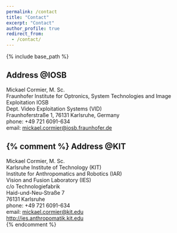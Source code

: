 ```yaml
---
permalink: /contact
title: "Contact"
excerpt: "Contact"
author_profile: true
redirect_from:
  - /contact/
---
```


{% include base_path %}

Address @IOSB
-----
Mickael Cormier, M. Sc.<br>
Fraunhofer Institute for Optronics, System Technologies and Image Exploitation IOSB<br>
Dept. Video Exploitation Systems (VID)<br>
Fraunhoferstraße 1, 76131 Karlsruhe, Germany<br>
phone: +49 721 6091-634<br>
email: [mickael.cormier@iosb.fraunhofer.de](mailto:mickael.cormier@iosb.fraunhofer.de)<br>

{% comment %} 
Address @KIT
-----
Mickael Cormier, M. Sc.<br>
Karlsruhe Institute of Technology (KIT)<br>
Institute for Anthropomatics and Robotics (IAR)<br>
Vision and Fusion Laboratory (IES)<br>
c/o Technologiefabrik<br>
Haid-und-Neu-Straße 7<br>
76131 Karlsruhe<br>
phone: +49 721 6091-634<br>
email: [mickael.cormier@kit.edu](mailto:mickael.cormier@kit.edu)<br>
http://ies.anthropomatik.kit.edu  
{% endcomment %} 